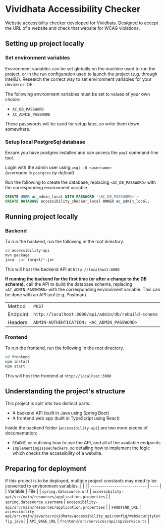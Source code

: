 # Vividhata Accessibility Checker

Website accessibility checker developed for Vividhata. Designed to accept the URL of a website and check that website for WCAG violations.

## Setting up project locally

### Set environment variables

Environment variables can be set globally on the machine used to run the project, or
in the run configuration used to launch the project (e.g. through IntelliJ). Research
the correct way to set environment variables for your device or IDE.

The following environment variables must be set to values of your own choice:
- `AC_DB_PASSWORD`
- `AC_ADMIN_PASSWORD`

These passwords will be used for setup later, so write them down somewhere.

### Setup local PostgreSql database
Ensure you have postgres installed and can access the `psql` command-line tool.

Login with the admin user using `psql -U <username>`  
*(username is* `postgres` *by default)*

Run the following to create the database, replacing `<AC_DB_PASSWORD>` with the
corresponding environment variable.

```sql
CREATE USER ac_admin_local WITH PASSWORD '<AC_DB_PASSWORD>';
CREATE DATABASE accessibility_checker_local OWNER ac_admin_local;
```

## Running project locally

### Backend
To run the backend, run the following in the root directory.

```bash
cd accessibility-api
mvn package
java -jar target/*.jar
```

This will host the backend API at `http://localhost:8080`

**If running the backend for the first time (or after a change to the DB schema),**
call the API to build the database schema, replacing `<AC_ADMIN_PASSWORD>` with the
corresponding environment variable. This can be done with an API tool (e.g. Postman).

|          |     |
| -------- | --- |
| Method   | `POST` |
| Endpoint | `http://localhost:8080/api/admin/db/rebuild-schema` |
| Headers  | `ADMIN-AUTHENTICATION: <AC_ADMIN_PASSWORD>` |

### Frontend
To run the frontend, run the following in the root directory.

```bash
cd frontend
npm install
npm start
```

This will host the frontend at `http://localhost:3000`

## Understanding the project's structure
This project is split into two distinct parts:
- A backend API (built in Java using Spring Boot)
- A frontend web app (built in TypeScript using React)

Inside the backend folder (`accessibility-api`) are two more pieces of documentation:
- `README.md` outlining how to use the API, and all of the available endpoints
- `ImplementingIssueCheckers.md` detailing how to implement the logic which checks
the accessibility of a website.

## Preparing for deployment
If this project is to be deployed, multiple project constants may need to be converted to environment variables.
|                              |      |
| ---------------------------- | ---- |
| Variable                     | File |
| `spring.datasource.url`      | `accessibility-api/src/main/resources/application.properties` |
| `spring.datasource.username` | `accessibility-api/src/main/resources/application.properties` |
| `FRONTEND_URL`               | `accessibility-api/src/main/java/co/vividhata/accessibility_api/config/WebSecurityConfig.java` |
| `API_BASE_URL`               | `frontend/src/services/api/apiService.ts` |

